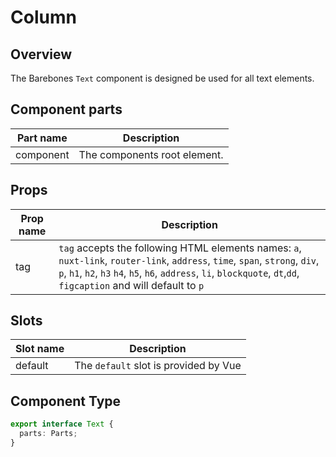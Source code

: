 # Column

## Overview
The Barebones `Text` component is designed be used for all text elements.

## Component parts

| Part name | Description |
|-----------|-------------|
| component | The components root element. |

## Props

| Prop name | Description |
|-----------|-------------|
| tag | `tag` accepts the following HTML elements names: `a`, `nuxt-link`, `router-link`, `address`, `time`, `span`, `strong`, `div`, `p`, `h1`, `h2`, `h3` `h4`, `h5`, `h6`, `address`, `li`, `blockquote`, `dt`,`dd`, `figcaption` and will default to `p`|

## Slots

| Slot name | Description |
|-----------|-------------|
| default | The `default` slot is provided by Vue |

## Component Type

```ts
export interface Text {
  parts: Parts;
}
```
